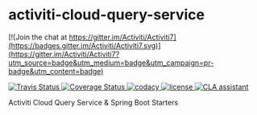 # activiti-cloud-query-service 
[![Join the chat at https://gitter.im/Activiti/Activiti7](https://badges.gitter.im/Activiti/Activiti7.svg)](https://gitter.im/Activiti/Activiti7?utm_source=badge&utm_medium=badge&utm_campaign=pr-badge&utm_content=badge)

<p>
  <a title='Build Status Travis' href="https://travis-ci.org/Activiti/activiti-cloud-query-service">
    <img src='https://travis-ci.org/Activiti/activiti-cloud-query-service.svg?branch=master'  alt='Travis Status' />
  </a>
  <a href='https://codecov.io/gh/Activiti/activiti-cloud-query-service'>
    <img src='http://img.shields.io/codecov/c/github/Activiti/activiti-cloud-query-service/master.svg?maxAge=86400' alt='Coverage Status' />
  </a>
  <a href='https://www.codacy.com/app/Activiti/activiti-cloud-query-service?utm_source=github.com&utm_medium=referral&utm_content=Activiti/activiti-cloud-query-service&utm_campaign=badger'>
      <img src='https://api.codacy.com/project/badge/Grade/5ee4e6ceacda459a9bffb12e5fb4574d' alt='codacy' />
  </a>
  <a href='https://github.com/Activiti/activiti-cloud-query-service/blob/master/LICENSE.txt'>
       <img src='https://img.shields.io/hexpm/l/plug.svg' alt='license' />
  </a>
  <a href="https://cla-assistant.io/Activiti/activiti-cloud-query-service"><img src="https://cla-assistant.io/readme/badge/Activiti/activiti-cloud-query-service" alt="CLA assistant" /></a>
</p>
Activiti Cloud Query Service &amp; Spring Boot Starters

